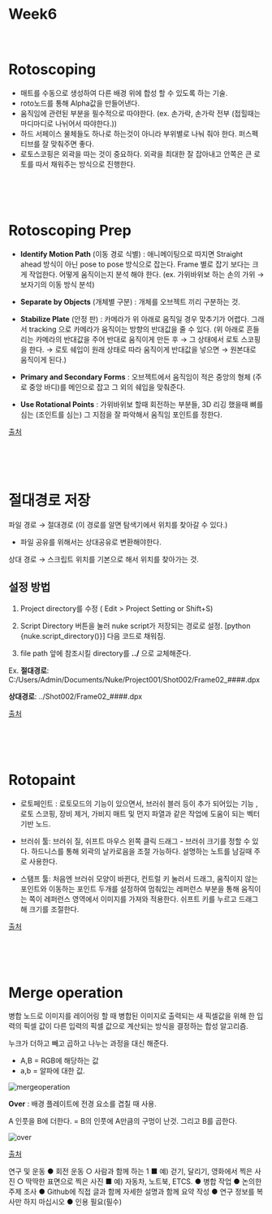 # Week6

<br>

# Rotoscoping
* 매트를 수동으로 생성하여 다른 배경 위에 합성 할 수 있도록 하는 기술. 
* roto노드를 통해 Alpha값을 만들어낸다.
* 움직임에 관련된 부분을 필수적으로 따야한다. (ex. 손가락, 손가락 전부 (접힐때는 마디마디로 나뉘어서 따야한다.))
* 하드 서페이스 물체들도 하나로 하는것이 아니라 부위별로 나눠 줘야 한다. 퍼스펙티브를 잘 맞춰주면 좋다.
* 로토스코핑은 외곽을 따는 것이 중요하다. 외곽을 최대한 잘 잡아내고 안쪽은 큰 로토를 따서 채워주는 방식으로 진행한다.

<br>
<br>
<br>

# Rotoscoping Prep
* **Identify Motion Path** (이동 경로 식별)
: 애니메이팅으로 따지면 Straight ahead 방식이 아닌 pose to pose 방식으로 잡는다. Frame 별로 잡기 보다는 크게 작업한다. 어떻게 움직이는지 분석 해야 한다. (ex. 가위바위보 하는 손의 가위 →  보자기의 이동 방식 분석)

* **Separate by Objects** (개체별 구분) : 개체를 오브젝트 끼리 구분하는 것.

* **Stabilize Plate** (안정 판) : 카메라가 위 아래로 움직일 경우 맞추기가 어렵다. 그래서 tracking 으로 카메라가 움직이는 방향의 반대값을 줄 수 있다. (위 아래로 흔들리는 카메라의 반대값을 주어 반대로 움직이게 만든 후 → 그 상태에서 로토 스코핑을 한다. →  로토 쉐입이 원래 상태로 따라 움직이게 반대값을 넣으면 → 원본대로 움직이게 된다.)

* **Primary and Secondary Forms** : 오브젝트에서 움직임이 적은 중앙의 형체 (주로 중앙 바디)를 메인으로 잡고 그 외의 쉐입을 맞춰준다.

* **Use Rotational Points** : 
가위바위보 할때 회전하는 부분들, 3D 리깅 했을때 뼈를 심는 (조인트를 심는) 그 지점을 잘 파악해서 움직임 포인트를 정한다. 

[출처](https://youtu.be/rBPz0LL0yF0)

<br>
<br>
<br>

# 절대경로 저장
파일 경로 → 절대경로 (이 경로를 알면 탐색기에서 위치를 찾아갈 수 있다.)

* 파일 공유를 위해서는 상대공유로 변환해야한다.

상대 경로 → 스크립트 위치를 기본으로 해서 위치를 찾아가는 것.

## 설정 방법 ##
1. Project directory를 수정 ( Edit > Project Setting or Shift+S) 
2. Script Directory 버튼을 눌러 nuke script가 저장되는 경로로 설정. [python {nuke.script_directory()}] 다음 코드로 채워짐.


3. file path 앞에 참조시킬 directory를 **../** 으로 교체해준다.

Ex. **절대경로**: C:/Users/Admin/Documents/Nuke/Project001/Shot002/Frame02_####.dpx

**상대경로**: ../Shot002/Frame02_####.dpx

[출처](https://support.foundry.com/hc/en-us/articles/208961109-Q100154-Relative-file-path-referencing-in-Nuke)

<br>
<br>
<br>

# Rotopaint
* 로토페인트 : 로토모드의 기능이 있으면서, 브러쉬 블러 등이 추가 되어있는 기능 , 로토 스코핑, 장비 제거, 가비지 매트 및 먼지 파열과 같은 작업에 도움이 되는 벡터 기반 노드. 

* 브러쉬 툴: 브러쉬 질, 쉬프트 마우스 왼쪽 클릭 드래그 - 브러쉬 크기를 정할 수 있다. 
하드니스를 통해 외곽의 날카로음을 조절 가능하다.
설명하는 노트를 남길때 주로 사용한다.

* 스탬프 툴: 처음엔 브러쉬 모양이 바뀐다, 컨트럴 키 눌러서 드래그, 움직이지 않는 포인트와 이동하는 포인트 두개를 설정하여 멈춰있는 레퍼런스 부분을 통해 움직이는 쪽이 레퍼런스 영역에서 이미지를 가져와 적용한다. 
쉬프트 키를 누르고 드래그 해 크기를 조절한다. 

[출처](https://learn.foundry.com/nuke/content/reference_guide/draw_nodes/rotopaint.html)

<br>
<br>
<br>

# Merge operation
병합 노드로 이미지를 레이어링 할 때 병합된 이미지로 출력되는 새 픽셀값을 위해 한 입력의 픽셀 값이 다른 입력의 픽셀 값으로 계산되는 방식을 결정하는 합성 알고리즘.

누크가 더하고 빼고 곱하고 나누는 과정을 대신 해준다.

* A,B = RGB에 해당하는 값
* a,b = 알파에 대한 값.

![mergeoperation](https://user-images.githubusercontent.com/112802528/199413605-d9612364-b95d-45a8-89c5-a35da25c36e8.JPG)

**Over** : 배경 플레이트에 전경 요소를 겹칠 때 사용.

A 인풋을 B에 더한다.
= B의 인풋에 A만큼의 구멍이 난것. 그리고 B를 곱한다. 

![over](https://user-images.githubusercontent.com/112802528/199414675-a91cb46b-4d25-4090-bbb7-8e0601793de2.JPG)



[출처](https://learn.foundry.com/nuke/content/comp_environment/merging/merge_operations.html)




연구 및 운동 ● 회전 운동 ○ 사람과 함께 하는 1 ■ 예) 걷기, 달리기, 영화에서 찍은 사진 ○ 딱딱한 표면으로 찍은 사진 ■ 예) 자동차, 노트북, ETCS. ● 병합 작업 ● 논의한 주제 조사 ● Github에 직접 글과 함께 자세한 설명과 함께 요약 작성 ● 연구 정보를 복사만 하지 마십시오 ● 인용 필요(필수)

